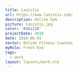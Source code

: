 ```yaml
---
title: Lanistis
url: https://www.lanistis.com/
description: Online Gym
picture: lanistis.jpg
color: '#161220'
projectDate: 2018
date: 2018-06-01
sector: Online Fitness Coaches
myRole: Front-End
tags:
  - work
layout: layouts/work.njk
---
```

